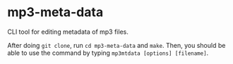 # mp3-meta-data

CLI tool for editing metadata of mp3 files.

After doing `git clone`, run `cd mp3-meta-data` and `make`.
Then, you should be able to use the command by typing `mp3mtdata [options] [filename]`.
